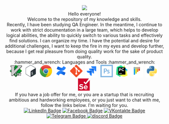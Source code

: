 <div id="header" align="center">
<!--   <img src="https://media.giphy.com/media/M9gbBd9nbDrOTu1Mqx/giphy.gif" width="100"/> -->
  <img src="https://media.giphy.com/media/M4NykXxUE0HAcK7UJ6/giphy.gif" width="150"/>
  </img>
  <div>
    Hello everyone! 
  </div>
  <div></div>
  <div>
    Welcome to the repository of my knowledge and skills. 
  </div>
  <div></div>
  <div>
    Recently, I have been studying QA Engineer. In the meantime, I continue to work with strict documentation in a large team, which helps to develop logical abilities, the ability to quickly switch to various tasks and effectively find solutions. I can organize my time. I have the potential and desire for additional challenges, I want to keep the fire in my eyes and develop further, because I get real pleasure from doing quality work for the sake of product quality.
  </div>
  <div></div> 
  <div>
    :hammer_and_wrench: Languages and Tools :hammer_and_wrench: 
  </div>
  <div></div>
  <div>
    <img src="https://raw.githubusercontent.com/devicons/devicon/1119b9f84c0290e0f0b38982099a2bd027a48bf1/icons/vim/vim-original.svg" title="Vim" alt="Vim" width="40"     height="40"/>&nbsp;
    <img src="https://raw.githubusercontent.com/devicons/devicon/1119b9f84c0290e0f0b38982099a2bd027a48bf1/icons/bash/bash-original.svg" title="Bash" alt="Bash" width="40" height="40"/>&nbsp;
    <img src="https://raw.githubusercontent.com/devicons/devicon/1119b9f84c0290e0f0b38982099a2bd027a48bf1/icons/chrome/chrome-original.svg" title="Google Chrome" alt="Google Chrome" width="40" height="40"/>&nbsp; 
    <img src="https://raw.githubusercontent.com/devicons/devicon/1119b9f84c0290e0f0b38982099a2bd027a48bf1/icons/confluence/confluence-original.svg" title="Confluence" alt="Confluence" width="40" height="40"/>&nbsp; 
    <img src="https://raw.githubusercontent.com/devicons/devicon/1119b9f84c0290e0f0b38982099a2bd027a48bf1/icons/git/git-plain.svg" title="Git" alt="Git" width="40" height="40"/>&nbsp;  
    <img src="https://raw.githubusercontent.com/devicons/devicon/1119b9f84c0290e0f0b38982099a2bd027a48bf1/icons/jira/jira-original.svg" title="Jira" alt="Jira" width="40" height="40"/>&nbsp; 
    <img src="https://raw.githubusercontent.com/devicons/devicon/1119b9f84c0290e0f0b38982099a2bd027a48bf1/icons/photoshop/photoshop-line.svg" title="Photoshop" alt="Photoshop" width="40" height="40"/>&nbsp; 
    <img src="https://raw.githubusercontent.com/devicons/devicon/1119b9f84c0290e0f0b38982099a2bd027a48bf1/icons/pycharm/pycharm-original.svg" title="Pycharm" alt="Pycharm" width="40" height="40"/>&nbsp; 
    <img src="https://raw.githubusercontent.com/devicons/devicon/1119b9f84c0290e0f0b38982099a2bd027a48bf1/icons/pytest/pytest-original.svg" title="Pytest" alt="Pytest" width="40" height="40"/>&nbsp; 
    <img src="https://raw.githubusercontent.com/devicons/devicon/1119b9f84c0290e0f0b38982099a2bd027a48bf1/icons/python/python-original.svg" title="Python" alt="Python" width="40" height="40"/>&nbsp; 
    <img src="https://raw.githubusercontent.com/devicons/devicon/1119b9f84c0290e0f0b38982099a2bd027a48bf1/icons/selenium/selenium-original.svg" title="Selenium" alt="Selenium" width="40" height="40"/>&nbsp   
  </div>
  <div>
    If you have a job offer for me, or you are a startup that is recruiting ambitious and hardworking employees, or you just want to chat with me, follow the links below. I'm waiting for you.
  </div>
  <div></div>
  <div id="badges">
    <a href="https://www.linkedin.com/in/aleksei-rbo-8a357b271/">
      <img src="https://img.shields.io/badge/LinkedIn-black?style=for-the-badge&logo=linkedin&logoColor=blue" alt="LinkedIn Badge"/></a>
    <a href="https://www.facebook.com/profile.php?id=100086984721374">
      <img src="https://img.shields.io/badge/Facebook-black?style=for-the-badge&logo=facebook&logoColor=RoyalBlue" alt="Facebook Badge"/></a>
    <a href="https://vk.com/id596343232">
      <img src="https://img.shields.io/badge/VKontakte-black?style=for-the-badge&logo=vk&logoColor=DodgerBlue" alt="VKontakte Badge"/> </a>
    <a href="https://t.me/Aleksei_qa">
      <img src="https://img.shields.io/badge/Telegram-black?style=for-the-badge&logo=telegram&logoColor=DodgerBlue" alt="Telegram Badge"/> </a> 
    <a href="https://discord.gg/JnEChbmD">
      <img src="https://img.shields.io/badge/Discord-black?style=for-the-badge&logo=discord&logoColor=SteelBlue" alt="discord Badge"/> </a>
  </div>
      <!--<div>
            :fire: my Stats :fire: 
      </div>
          <div>
            <a href="http://www.github.com/alekseirbo"><img src="https://github-readme-stats.vercel.app/api?username=alekseirbo&show_icons=true&hide=&count_private=true&title_color=4682B4&text_color=ffffff&icon_color=DodgerBlue&bg_color=000000&hide_border=true&show_icons=true" alt="GitHub stats" /></a>
            <a href="http://www.github.com/alekseirbo"><img src="https://github-readme-activity-graph.cyclic.app/graph?username=alekseirbo&bg_color=000000&color=ffffff&line=4682B4&point=ffffff&area_color=1c1917&area=true&hide_border=true&custom_title=GitHub%20Commits%20Graph" alt="GitHub Commits Graph" /></a>
          </div>-->
</div>

